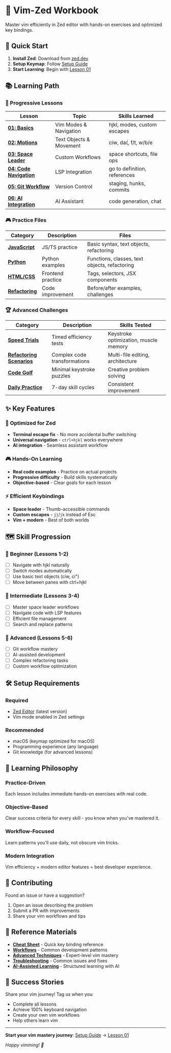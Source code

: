 # 🎯 Vim-Zed Workbook

Master vim efficiently in Zed editor with hands-on exercises and optimized key bindings.

## 🚀 Quick Start

1. **Install Zed**: Download from [zed.dev](https://zed.dev)
2. **Setup Keymap**: Follow [Setup Guide](setup/installation.md)
3. **Start Learning**: Begin with [Lesson 01](lessons/01-basics/README.md)

## 📚 Learning Path

### 🌟 Progressive Lessons

| Lesson | Topic | Skills Learned |
|--------|-------|----------------|
| **[01: Basics](lessons/01-basics/README.md)** | Vim Modes & Navigation | hjkl, modes, custom escapes |
| **[02: Motions](lessons/02-motions/README.md)** | Text Objects & Movement | ciw, da(, f/t, w/b/e |
| **[03: Space Leader](lessons/03-space-leader/README.md)** | Custom Workflows | space shortcuts, file ops |
| **[04: Code Navigation](lessons/04-code-navigation/README.md)** | LSP Integration | go to definition, references |
| **[05: Git Workflow](lessons/05-git-workflow/README.md)** | Version Control | staging, hunks, commits |
| **[06: AI Integration](lessons/06-ai-integration/README.md)** | AI Assistant | code generation, chat |

### 🎮 Practice Files

| Category | Description | Files |
|----------|-------------|-------|
| **[JavaScript](exercises/javascript/)** | JS/TS practice | Basic syntax, text objects, refactoring |
| **[Python](exercises/python/)** | Python examples | Functions, classes, text objects, refactoring |
| **[HTML/CSS](exercises/html-css/)** | Frontend practice | Tags, selectors, JSX components |
| **[Refactoring](exercises/refactoring/)** | Code improvement | Before/after examples, challenges |

### 🏆 Advanced Challenges

| Category | Description | Skills Tested |
|----------|-------------|---------------|
| **[Speed Trials](challenges/speed-trials.md)** | Timed efficiency tests | Keystroke optimization, muscle memory |
| **[Refactoring Scenarios](challenges/refactoring-scenarios.md)** | Complex code transformations | Multi-file editing, architecture |
| **[Code Golf](challenges/code-golf.md)** | Minimal keystroke puzzles | Creative problem solving |
| **[Daily Practice](challenges/daily-practice/)** | 7-day skill cycles | Consistent improvement |

## ✨ Key Features

### 🎯 **Optimized for Zed**
- **Terminal escape fix** - No more accidental buffer switching
- **Universal navigation** - `ctrl+hjkl` works everywhere
- **AI integration** - Seamless assistant workflow

### 🎮 **Hands-On Learning**
- **Real code examples** - Practice on actual projects
- **Progressive difficulty** - Build skills systematically  
- **Objective-based** - Clear goals for each lesson

### ⚡ **Efficient Keybindings**
- **Space leader** - Thumb-accessible commands
- **Custom escapes** - `jj`/`jk` instead of Esc
- **Vim + modern** - Best of both worlds

## 🗺️ Skill Progression

### 🥉 **Beginner** (Lessons 1-2)
- [ ] Navigate with hjkl naturally
- [ ] Switch modes automatically
- [ ] Use basic text objects (ciw, ci")
- [ ] Move between panes with ctrl+hjkl

### 🥈 **Intermediate** (Lessons 3-4) 
- [ ] Master space leader workflows
- [ ] Navigate code with LSP features
- [ ] Efficient file management
- [ ] Search and replace patterns

### 🥇 **Advanced** (Lessons 5-6)
- [ ] Git workflow mastery
- [ ] AI-assisted development
- [ ] Complex refactoring tasks
- [ ] Custom workflow optimization

## 🛠️ Setup Requirements

### Required
- [Zed Editor](https://zed.dev/) (latest version)
- Vim mode enabled in Zed settings

### Recommended  
- macOS (keymap optimized for macOS)
- Programming experience (any language)
- Git knowledge (for advanced lessons)

## 🎯 Learning Philosophy

### **Practice-Driven**
Each lesson includes immediate hands-on exercises with real code.

### **Objective-Based**
Clear success criteria for every skill - you know when you've mastered it.

### **Workflow-Focused**
Learn patterns you'll use daily, not obscure vim tricks.

### **Modern Integration**
Vim efficiency + modern editor features = best developer experience.

## 🤝 Contributing

Found an issue or have a suggestion?
1. Open an issue describing the problem
2. Submit a PR with improvements
3. Share your vim workflows and tips

## 📖 Reference Materials

- **[Cheat Sheet](reference/cheat-sheet.md)** - Quick key binding reference
- **[Workflows](reference/workflows.md)** - Common development patterns  
- **[Advanced Techniques](reference/advanced-techniques.md)** - Expert-level vim mastery
- **[Troubleshooting](reference/troubleshooting.md)** - Common issues and fixes
- **[AI-Assisted Learning](setup/CLAUDE.md)** - Structured learning with AI

## 🎉 Success Stories

Share your vim journey! Tag us when you:
- Complete all lessons
- Achieve 100% keyboard navigation
- Create your own vim workflows
- Help others learn vim

---

**Start your vim mastery journey**: [Setup Guide](setup/installation.md) → [Lesson 01](lessons/01-basics/README.md)

*Happy vimming! 🚀*